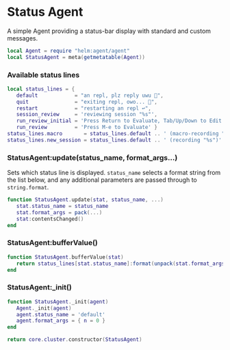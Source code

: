 # Status Agent

A simple Agent providing a status\-bar display with standard and custom messages\.


```lua
local Agent = require "helm:agent/agent"
local StatusAgent = meta(getmetatable(Agent))
```


### Available status lines

```lua
local status_lines = {
   default            = "an repl, plz reply uwu 👀",
   quit               = "exiting repl, owo... 🐲",
   restart            = "restarting an repl ↩️",
   session_review     = 'reviewing session "%s"',
   run_review_initial = 'Press Return to Evaluate, Tab/Up/Down to Edit',
   run_review         = 'Press M-e to Evaluate' }
status_lines.macro       = status_lines.default .. ' (macro-recording "%s")'
status_lines.new_session = status_lines.default .. ' (recording "%s")'
```


### StatusAgent:update\(status\_name, format\_args\.\.\.\)

Sets which status line is displayed\. `status_name` selects a format string
from the list below, and any additional parameters are passed through to
`string.format`\.

```lua
function StatusAgent.update(stat, status_name, ...)
   stat.status_name = status_name
   stat.format_args = pack(...)
   stat:contentsChanged()
end
```


### StatusAgent:bufferValue\(\)

```lua
function StatusAgent.bufferValue(stat)
   return status_lines[stat.status_name]:format(unpack(stat.format_args))
end
```


### StatusAgent:\_init\(\)

```lua
function StatusAgent._init(agent)
   Agent._init(agent)
   agent.status_name = 'default'
   agent.format_args = { n = 0 }
end
```


```lua
return core.cluster.constructor(StatusAgent)
```
